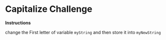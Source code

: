  # Capitalize Challenge
 **Instructions**

 change the First letter of variable `myString`  and then store it into `myNewString`